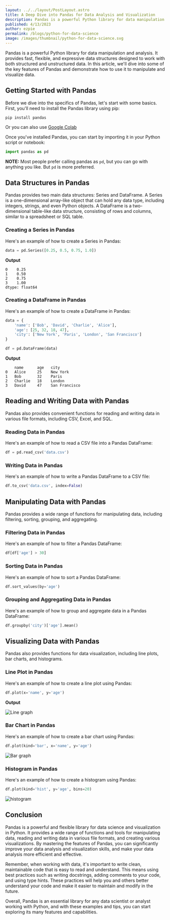 ```yaml
---
layout: ../../layout/PostLayout.astro
title: A Deep Dive into Pandas for Data Analysis and Visualization
description: Pandas is a powerful Python library for data manipulation and analysis. It provides fast, flexible, and expressive data structures designed to work with both structured and unstructured data. In this article, we'll dive into some of the key features of Pandas and demonstrate how to use it to manipulate and visualize data.
published: 4/13/2023
author: ezpie
permalink: /blogs/python-for-data-science
image: /images/thumbnail/python-for-data-science.svg
---
```


Pandas is a powerful Python library for data manipulation and analysis. It provides fast, flexible, and expressive data structures designed to work with both structured and unstructured data. In this article, we'll dive into some of the key features of Pandas and demonstrate how to use it to manipulate and visualize data.

## Getting Started with Pandas

Before we dive into the specifics of Pandas, let's start with some basics. First, you'll need to install the Pandas library using pip:

```
pip install pandas
```

Or you can also use [Google Colab](https://colab.research.google.com)

Once you've installed Pandas, you can start by importing it in your Python script or notebook:

```python
import pandas as pd
```

**NOTE:** Most people prefer calling pandas as `pd`, but you can go with anything you like. But `pd` is more preferred.

## Data Structures in Pandas

Pandas provides two main data structures: Series and DataFrame. A Series is a one-dimensional array-like object that can hold any data type, including integers, strings, and even Python objects. A DataFrame is a two-dimensional table-like data structure, consisting of rows and columns, similar to a spreadsheet or SQL table.

### Creating a Series in Pandas

Here's an example of how to create a Series in Pandas:

```python
data = pd.Series([0.25, 0.5, 0.75, 1.0])
```

**Output**

```
0    0.25
1    0.50
2    0.75
3    1.00
dtype: float64
```

### Creating a DataFrame in Pandas

Here's an example of how to create a DataFrame in Pandas:

```python
data = {
    'name': ['Bob', 'David', 'Charlie', 'Alice'],
    'age': [25, 32, 18, 47],
    'city': ['New York', 'Paris', 'London', 'San Francisco']
}

df = pd.DataFrame(data)
```

**Output**

```
	name      age   city
0	Alice     25    New York
1	Bob	      32    Paris
2	Charlie   18    London
3	David     47    San Francisco
```

## Reading and Writing Data with Pandas

Pandas also provides convenient functions for reading and writing data in various file formats, including CSV, Excel, and SQL.

### Reading Data in Pandas

Here's an example of how to read a CSV file into a Pandas DataFrame:

```python
df = pd.read_csv('data.csv')
```

### Writing Data in Pandas

Here's an example of how to write a Pandas DataFrame to a CSV file:

```python
df.to_csv('data.csv', index=False)
```

## Manipulating Data with Pandas

Pandas provides a wide range of functions for manipulating data, including filtering, sorting, grouping, and aggregating.

### Filtering Data in Pandas

Here's an example of how to filter a Pandas DataFrame:

```python
df[df['age'] > 30]
```

### Sorting Data in Pandas

Here's an example of how to sort a Pandas DataFrame:

```python
df.sort_values(by='age')
```

### Grouping and Aggregating Data in Pandas

Here's an example of how to group and aggregate data in a Pandas DataFrame:

```python
df.groupby('city')['age'].mean()
```

## Visualizing Data with Pandas

Pandas also provides functions for data visualization, including line plots, bar charts, and histograms.

### Line Plot in Pandas

Here's an example of how to create a line plot using Pandas:

```python
df.plot(x='name', y='age')
```

**Output**

![Line graph](/images/extra/line-plot-in-pandas.png)

### Bar Chart in Pandas

Here's an example of how to create a bar chart using Pandas:

```python
df.plot(kind='bar', x='name', y='age')
```

![Bar graph](/images/extra/bar-graph-in-pandas.png)

### Histogram in Pandas

Here's an example of how to create a histogram using Pandas:

```python
df.plot(kind='hist', y='age', bins=20)
```

![histogram](/images/extra/histogram-in-pandas.png)

## Conclusion

Pandas is a powerful and flexible library for data science and visualization in Python. It provides a wide range of functions and tools for manipulating data, reading and writing data in various file formats, and creating various visualizations. By mastering the features of Pandas, you can significantly improve your data analysis and visualization skills, and make your data analysis more efficient and effective.

Remember, when working with data, it's important to write clean, maintainable code that is easy to read and understand. This means using best practices such as writing docstrings, adding comments to your code, and using type hints. These practices will help you and others better understand your code and make it easier to maintain and modify in the future.

Overall, Pandas is an essential library for any data scientist or analyst working with Python, and with these examples and tips, you can start exploring its many features and capabilities.
